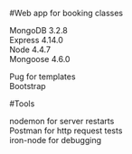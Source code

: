 #Web app for booking classes

MongoDB 3.2.8  
Express 4.14.0  
Node 4.4.7  
Mongoose 4.6.0  

Pug for templates  
Bootstrap 
  
#Tools

nodemon for server restarts  
Postman for http request tests  
iron-node for debugging  
